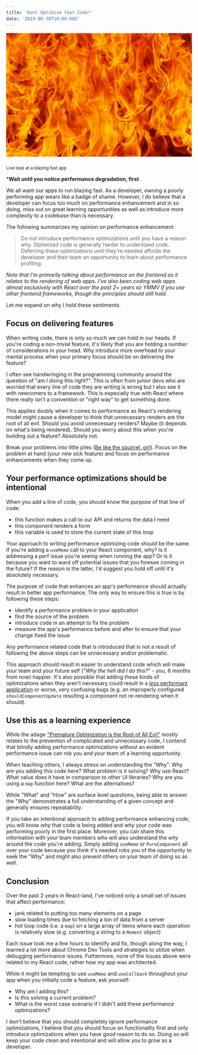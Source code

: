 ```yaml
---
title: 'Dont Optimize Your Code*'
date: '2019-06-30T19:00:00Z'
---
```


![Blazing](./blazing.jpg)

<sub>Live look at a blazing fast app</sub>

***Wait until you notice performance degradation, first**

We all want our apps to run blazing fast. As a developer, owning a poorly performing app wears like a badge of shame.  However, I do believe that a developer can focus too much on performance enhancement and in so doing, miss out on great learning opportunities as well as introduce more complexity to a codebase than is necessary.

The following summarizes my opinion on performance enhancement:

> Do not introduce performance optimizations until you have a reason why.  Optimized code is generally harder to understand code.  Deferring these optimizations until they're needed affords the developer and their team an opportunity to learn about performance profiling

_Note that I'm primarily talking about performance on the frontend as it relates to the rendering of web apps.  I've also been coding web apps almost exclusively with React over the past 2+ years so YMMV if you use other frontend frameworks, though the principles should still hold._

Let me expand on why I hold these sentiments.

## Focus on delivering features

When writing code, there is only so much we can hold in our heads.  If you're coding a non-trivial feature, it's likely that you are holding a number of considerations in your head. Why introduce more overhead to your mental process when your primary focus should be on delivering the feature?

I often see handwringing in the programming community around the question of "am I doing this right?".  This is often from junior devs who are worried that every line of code they are writing is wrong but I also see it with newcomers to a framework.  This is especially true with React where there really isn't a convention or "right way" to get something done.  

This applies doubly when it comes to performance as React's rendering model might cause a developer to think that unnecessary renders are the root of all evil.  Should you avoid unnecessary renders? Maybe (it depends on what's being rendered).  Should you worry about this when you're building out a feature? Absolutely not.

Break your problems into little piles ([Be like the squirrel, girl](https://www.youtube.com/watch?v=oOS00ttAblQ)).  Focus on the problem at hand (your new sick feature) and focus on performance enhancements when they come up.

## Your performance optimizations should be intentional

When you add a line of code, you should know the purpose of that line of code:

- this function makes a call to our API and returns the data I need
- this component renders a form
- this variable is used to store the current state of this loop

Your approach to writing performance optimizing code should be the same.  If you're adding a `useMemo` call to your React component, why?  Is it addressing a perf issue you're seeing when running the app? Or is it because you want to ward off potential issues that you foresee coming in the future?  If the reason is the latter, I'd suggest you hold off until it's absolutely necessary.

The purpose of code that enhances an app's performance should actually result in better app performance.  The only way to ensure this is true is by following these steps:
- identify a performance problem in your application
- find the source of the problem
- introduce code in an attempt to fix the problem
- measure the app's performance before and after to ensure that your change fixed the issue

Any performance related code that is introduced that is not a result of following the above steps can be unnecessary and/or problematic.

This approach should result in easier to understand code which will make your team and your future self (_"Why the hell did I do this?"_ - you, 6 months from now) happier.  It's also possible that adding these kinds of optimizations when they aren't necessary could result in a [_less_ performant application](https://kentcdodds.com/blog/usememo-and-usecallback) or worse, very confusing bugs (e.g. an improperly configured `shouldComponentUpdate` resulting a component not re-rendering when it should).

## Use this as a learning experience

While the adage ["Premature Optimization is the Root of All Evil"](https://en.wikipedia.org/wiki/Program_optimization#When_to_optimize) mostly relates to the prevention of complicated and unnecessary code, I contend that blindly adding performance optimizations without an evident performance issue can rob you and your team of a learning opportunity.

When teaching others, I always stress on understanding the "Why".  Why are you adding this code here? What problem is it solving? Why use React? What value does it have in comparison to other UI libraries?  Why are you using a `map` function here? What are the alternatives?

While "What" and "How" are surface level questions, being able to answer the "Why" demonstrates a full understanding of a given concept and generally ensures repeatability.

If you take an intentional approach to adding performance enhancing code, you will know _why_ that code is being added and _why_ your code was performing poorly in the first place.  Moreover, you can share this information with your team members who will also understand the _why_ around the code you're adding.  Simply adding `useMemo` or `PureComponent` all over your code because you think it's needed robs you of the opportunity to seek the "Why" and might also prevent others on your team of doing so as well.

## Conclusion

Over the past 2 years in React-land, I've noticed only a small set of issues that affect performance:

- jank related to putting too many elements on a page
- slow loading times due to fetching a ton of data from a server
- hot loop code (i.e. a `map`) on a large array of items where each operation is relatively slow (e.g. converting a string to a `Moment` object)

Each issue took me a few hours to identify and fix, though along the way, I learned a lot more about Chrome Dev Tools and strategies to utilize when debugging performance issues.  Futhermore, none of the issues above were related to my React code, rather how my app was architected.

While it might be tempting to use `useMemo` and `useCallback` throughout your app when you initially code a feature, ask yourself: 

- Why am I adding this?
- Is this solving a current problem?
- What is the worst case scenario if I didn't add these performance optimizations?

I don't believe that you should completely ignore performance optimizations, I believe that you should focus on functionality first and only introduce optimizations when you have good reason to do so.  Doing so will keep your code clean and intentional and will allow you to grow as a developer.